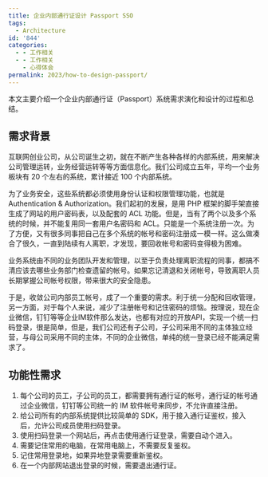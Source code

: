 ```yaml
---
title: 企业内部通行证设计 Passport SSO
tags:
  - Architecture
id: '844'
categories:
  - - 工作相关
  - - 工作相关
    - 心得体会
permalink: 2023/how-to-design-passport/
---
```

本文主要介绍一个企业内部通行证（Passport）系统需求演化和设计的过程和总结。

## 需求背景

互联网创业公司，从公司诞生之初，就在不断产生各种各样的内部系统，用来解决公司管理运转，业务经营运转等等方面信息化。我们公司成立五年，平均一个业务板块有 20 个左右的系统，累计接近 100 个内部系统。

为了业务安全，这些系统都必须使用身份认证和权限管理功能，也就是 Authentication & Authorization。我们起初的发展，是用 PHP 框架的脚手架直接生成了网站的用户密码表，以及配套的 ACL 功能。但是，当有了两个以及多个系统的时候，并不能复用同一套用户名密码和 ACL。只能是一个系统注册一次。为了方便，又有很多同事把自己在多个系统的帐号和密码注册成一模一样。这么做凑合了很久，一直到陆续有人离职，才发现，要回收帐号和密码变得极为困难。

业务系统由不同的业务团队开发和管理，以至于负责处理离职流程的同事，都搞不清应该去哪些业务部门检查遗留的帐号。如果忘记清退和关闭帐号，导致离职人员长期掌握公司帐号权限，带来很大的安全隐患。

于是，收敛公司内部员工帐号，成了一个重要的需求。利于统一分配和回收管理，另一方面，对于每个人来说，减少了注册帐号和记住密码的烦恼。按理说，现在企业微信，钉钉等等企业IM软件那么发达，也都有对应的开放API，实现一个统一扫码登录，很是简单，但是，我们公司还有子公司，子公司采用不同的主体独立经营，与母公司采用不同的主体，不同的企业微信，单纯的统一登录已经不能满足需求了。

## 功能性需求

1.  每个公司的员工，子公司的员工，都需要拥有通行证的帐号，通行证的帐号通过企业微信，钉钉等公司统一的 IM 软件帐号来同步，不允许直接注册。
2.  给公司所有的内部系统提供比较简单的 SDK，用于接入通行证鉴权，接入后，允许公司成员使用扫码登录。
3.  使用扫码登录一个网站后，再点击使用通行证登录，需要自动个进入。
4.  需要记住常用的电脑，在常用电脑上，不需要反复鉴权。
5.  记住常用登录地，如果异地登录需要重新鉴权。
6.  在一个内部网站退出登录的时候，需要退出通行证。